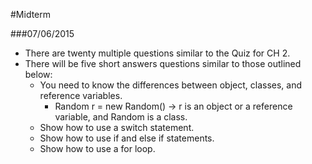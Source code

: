 #Midterm

###07/06/2015

- There are twenty multiple questions similar to the Quiz for CH 2.
- There will be five short answers questions similar to those outlined below:
    - You need to know the differences between object, classes, and reference variables.
    	- Random r = new Random() -> r is an object or a reference variable, and Random is a class.
	- Show how to use a switch statement.
	- Show how to use if and else if statements.
	- Show how to use a for loop.
